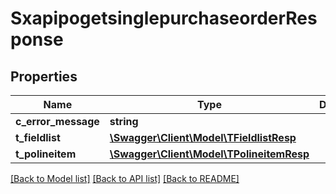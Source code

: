 # SxapipogetsinglepurchaseorderResponse

## Properties
Name | Type | Description | Notes
------------ | ------------- | ------------- | -------------
**c_error_message** | **string** |  | [optional] 
**t_fieldlist** | [**\Swagger\Client\Model\TFieldlistResp**](TFieldlistResp.md) |  | [optional] 
**t_polineitem** | [**\Swagger\Client\Model\TPolineitemResp**](TPolineitemResp.md) |  | [optional] 

[[Back to Model list]](../README.md#documentation-for-models) [[Back to API list]](../README.md#documentation-for-api-endpoints) [[Back to README]](../README.md)



